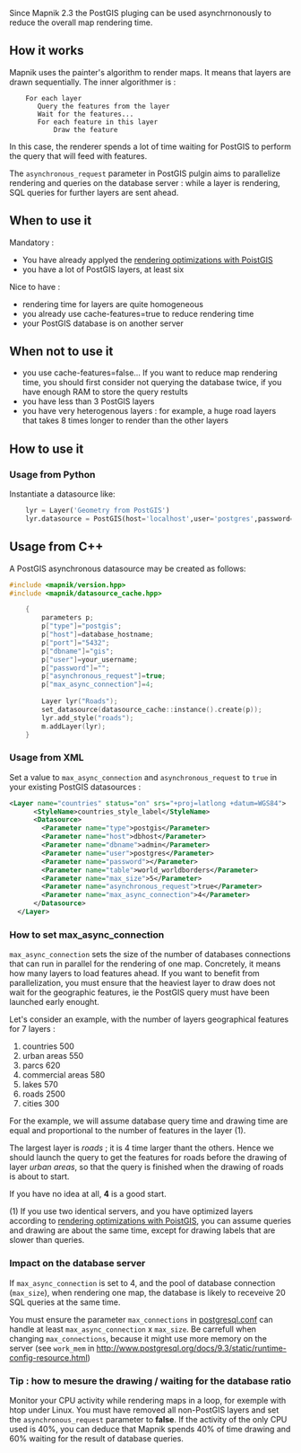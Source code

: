 Since Mapnik 2.3 the PostGIS pluging can be used asynchrnonously to reduce the overall map rendering time. 

## How it works
Mapnik uses the painter's algorithm to render maps. It means that layers are drawn sequentially. The inner algorithmer is :
```
    For each layer
       Query the features from the layer
       Wait for the features...
       For each feature in this layer
           Draw the feature
```
In this case, the renderer spends a lot of time waiting for PostGIS to perform the query that will feed with features.

The `asynchronous_request` parameter in PostGIS pulgin aims to parallelize rendering and queries on the database server : while a layer is rendering, SQL queries for further layers are sent ahead.


## When to use it
Mandatory :
* You have already applyed the [rendering optimizations with PoistGIS](OptimizeRenderingWithPostGIS)
* you have a lot of PostGIS layers, at least six

Nice to have :
* rendering time for layers are quite homogeneous
* you already use cache-features=true to reduce rendering time
* your PostGIS database is on another server

## When not to use it
* you use cache-features=false... If you want to reduce map rendering time, you should first consider not  querying the database twice, if you have enough RAM to store the query restults
* you have less than 3 PostGIS layers
* you have very heterogenous layers : for example, a huge road layers that takes 8 times longer to render than the other layers

## How to use it
### Usage from Python

Instantiate a datasource like:

```python
    lyr = Layer('Geometry from PostGIS')
    lyr.datasource = PostGIS(host='localhost',user='postgres',password='',dbname='your_postgis_database',table='your_table', asynchronous_request=True,max_async_connection=4)
```


## Usage from C++

A PostGIS asynchronous datasource may be created as follows:

```cpp
#include <mapnik/version.hpp>
#include <mapnik/datasource_cache.hpp>

    {
        parameters p;
        p["type"]="postgis";
        p["host"]=database_hostname;
        p["port"]="5432";
        p["dbname"]="gis";
        p["user"]=your_username;
        p["password"]="";
        p["asynchronous_request"]=true;
        p["max_async_connection"]=4;
    
        Layer lyr("Roads");
        set_datasource(datasource_cache::instance().create(p));
        lyr.add_style("roads");
        m.addLayer(lyr);
    }
```

### Usage from XML 
Set a value to `max_async_connection` and `asynchronous_request` to `true` in your existing PostGIS datasources :
```xml
<Layer name="countries" status="on" srs="+proj=latlong +datum=WGS84">
      <StyleName>countries_style_label</StyleName>
      <Datasource>
        <Parameter name="type">postgis</Parameter>
        <Parameter name="host">dbhost</Parameter>
        <Parameter name="dbname">admin</Parameter>
        <Parameter name="user">postgres</Parameter>      
        <Parameter name="password"></Parameter>
        <Parameter name="table">world_worldborders</Parameter>
        <Parameter name="max_size">5</Parameter>
        <Parameter name="asynchronous_request">true</Parameter>
        <Parameter name="max_async_connection">4</Parameter>
      </Datasource>
  </Layer>
```
### How to set max_async_connection
`max_async_connection` sets the size of the number of databases connections that can run in parallel for the rendering of one map. Concretely, it means how many layers to load features ahead. If you want to benefit from parallelization, you must ensure that the heaviest layer to draw does not wait for the geographic features, ie the PostGIS query must have been launched early enought.

Let's consider an example, with the number of layers geographical features for 7 layers :

1. countries   500
1. urban areas 550
1. parcs   620
1. commercial areas 580
1. lakes   570
1. roads   2500
1. cities  300

For the example, we will assume database query time and drawing time are equal and proportional to the number of features in the layer (1).

The largest layer is *roads* ; it is 4 time larger thant the others. Hence we should launch the query to get the features for roads before the drawing of layer *urban areas*, so that the query is finished when the drawing of roads is about to start.

If you have no idea at all, **4** is a good start.


(1) If you use two identical servers, and you have optimized layers according to [rendering optimizations with PoistGIS](OptimizeRenderingWithPostGIS), you can assume queries and drawing are about the same time, except for drawing labels that are slower than queries.


### Impact on the database server
If `max_async_connection` is set to 4, and the pool of database connection (`max_size`), when rendering one map, the database is likely to receveive 20 SQL queries at the same time.

You must ensure the parameter `max_connections` in [postgresql.conf](http://www.postgresql.org/docs/9.3/static/runtime-config-connection.html) can handle at least `max_async_connection` x `max_size`. Be carrefull when changing `max_connections`, because it might use more memory on the server (see `work_mem` in http://www.postgresql.org/docs/9.3/static/runtime-config-resource.html)

### Tip : how to mesure the drawing / waiting for the database ratio
Monitor your CPU activity while rendering maps in a loop, for exemple with htop under Linux. You must have removed all non-PostGIS layers and set the `asynchronous_request` parameter to **false**. If the activity of the only CPU used is 40%, you can deduce that Mapnik spends 40% of time drawing and 60% waiting for the result of database queries.